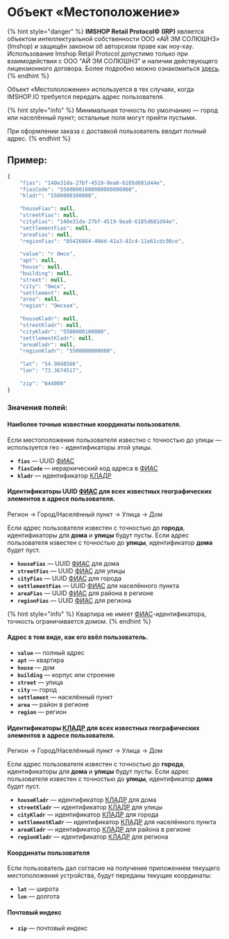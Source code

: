 # Объект «Местоположение»

{% hint style="danger" %}
**IMSHOP Retail Protocol© (IRP)** является объектом интеллектуальной собственности ООО «АЙ ЭМ СОЛЮШНЗ» (Imshop) и защищён законом об авторском праве как ноу-хау. Использование Imshop Retail Protocol допустимо только при взаимодействии с ООО "АЙ ЭМ СОЛЮШНЗ" и наличии действующего лицензионного договора. Более подробно можно ознакомиться [здесь](api-license.md).
{% endhint %}

Объект «Местоположение» используется в тех случаях, когда IMSHOP.IO требуется передать адрес пользователя.

{% hint style="info" %}
Минимальная точность по умолчанию — город или населённый пункт; остальные поля могут прийти пустыми.&#x20;

При оформлении заказа с доставкой пользователь вводит полный адрес.
{% endhint %}

## Пример:

```javascript
{
    "fias": "140e31da-27bf-4519-9ea0-6185d681d44e",
    "fiasCode": "55000001000000000000000",
    "kladr": "5500000100000",
    
    "houseFias": null,
    "streetFias": null,
    "cityFias": "140e31da-27bf-4519-9ea0-6185d681d44e",
    "settlementFias": null,
    "areaFias": null,
    "regionFias": "05426864-466d-41a3-82c4-11e61cdc98ce",
    
    "value": "г Омск",
    "apt": null,
    "house": null,
    "building": null,
    "street": null,
    "city": "Омск",
    "settlement": null,
    "area": null,
    "region": "Омская",    
    
    "houseKladr": null,
    "streetKladr": null,
    "cityKladr": "5500000100000",
    "settlementKladr": null,
    "areaKladr": null,
    "regionKladr": "5500000000000",
    
    "lat": "54.9848566",
    "lon": "73.3674517",
    
    "zip": "644000"
}
```

### Значения полей:

#### Наиболее точные известные координаты пользователя.&#x20;

Если местоположение пользователя известно с точностью до улицы — используется гео - идентификаторы этой улицы.

* **`fias`** — UUID [ФИАС](https://fias.nalog.ru)
* **`fiasCode`** — иерархический код адреса в [ФИАС](https://fias.nalog.ru)
* **`kladr`** — идентификатор [КЛАДР](https://kladr-rf.ru)

#### Идентификаторы UUID [ФИАС](https://fias.nalog.ru) для всех известных географических элементов в адресе пользователя.

Регион → Город/Населённый пункт → Улица → Дом

Если адрес пользователя известен с точностью до **города**, идентификаторы для **дома** и **улицы** будут пусты. Если адрес пользователя известен с точностью до **улицы**, идентификатор **дома** будет пуст.

* **`houseFias`** — UUID [ФИАС](https://fias.nalog.ru) для дома&#x20;
* **`streetFias`** — UUID [ФИАС](https://fias.nalog.ru) для улицы
* **`cityFias`** — UUID [ФИАС](https://fias.nalog.ru) для города
* **`settlementFias`** — UUID [ФИАС](https://fias.nalog.ru) для населённого пункта
* **`areaFias`** — UUID [ФИАС](https://fias.nalog.ru) для района в регионе
* **`regionFias`** — UUID [ФИАС](https://fias.nalog.ru) для региона

{% hint style="info" %}
Квартира не имеет [ФИАС](https://fias.nalog.ru)-идентификатора, точность ограничивается домом.
{% endhint %}

#### Адрес в том виде, как его ввёл пользователь.

* **`value`** — полный адрес
* **`apt`** — квартира
* **`house`** — дом
* **`building`** — корпус или строение
* **`street`** — улица
* **`city`** — город
* **`settlement`** — населённый пункт
* **`area`** — район в регионе
* **`region`** — регион

#### Идентификаторы [КЛАДР](https://kladr-rf.ru) для всех известных географических элементов в адресе пользователя.

Регион → Город/Населённый пункт → Улица → Дом

Если адрес пользователя известен с точностью до **города**, идентификаторы для **дома** и **улицы** будут пусты. Если адрес пользователя известен с точностью до **улицы**, идентификатор **дома** будет пуст.

* **`houseKladr`** — идентификатор [КЛАДР](https://kladr-rf.ru) для дома&#x20;
* **`streetKladr`** — идентификатор [КЛАДР](https://kladr-rf.ru) для улицы
* **`cityKladr`** — идентификатор [КЛАДР](https://kladr-rf.ru) для города
* **`settlementKladr`** — идентификатор [КЛАДР](https://kladr-rf.ru) для населённого пункта
* **`areaKladr`** — идентификатор [КЛАДР](https://kladr-rf.ru) для района в регионе
* **`regionKladr`** — идентификатор [КЛАДР](https://kladr-rf.ru) для региона

#### Координаты пользователя

Если пользователь дал согласие на получение приложением текущего местоположения устройства, будут переданы текущие координаты:

* **`lat`** — широта
* **`lon`** — долгота

#### Почтовый индекс

* **`zip`** — почтовый индекс
